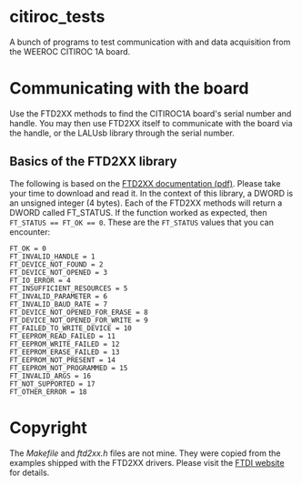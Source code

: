 # citiroc_tests
A bunch of programs to test communication with and data acquisition from the WEEROC CITIROC 1A board.

# Communicating with the board

Use the FTD2XX methods to find the CITIROC1A board's serial number and handle.
You may then use FTD2XX itself to communicate with the board via the handle, 
or the LALUsb library through the serial number. 

## Basics of the FTD2XX library

The following is based on the [FTD2XX documentation (pdf)](https://www.ftdichip.com/Support/Documents/ProgramGuides/D2XX_Programmer's_Guide(FT_000071).pdf). 
Please take your time to download and read it. 
In the context of this library, a DWORD is an unsigned integer (4 bytes).
Each of the FTD2XX methods will return a DWORD called FT_STATUS. 
If the function worked as expected, then `FT_STATUS == FT_OK == 0`. 
These are the `FT_STATUS` values that you can encounter:
```
FT_OK = 0
FT_INVALID_HANDLE = 1
FT_DEVICE_NOT_FOUND = 2
FT_DEVICE_NOT_OPENED = 3
FT_IO_ERROR = 4
FT_INSUFFICIENT_RESOURCES = 5
FT_INVALID_PARAMETER = 6
FT_INVALID_BAUD_RATE = 7
FT_DEVICE_NOT_OPENED_FOR_ERASE = 8
FT_DEVICE_NOT_OPENED_FOR_WRITE = 9
FT_FAILED_TO_WRITE_DEVICE = 10
FT_EEPROM_READ_FAILED = 11
FT_EEPROM_WRITE_FAILED = 12
FT_EEPROM_ERASE_FAILED = 13
FT_EEPROM_NOT_PRESENT = 14
FT_EEPROM_NOT_PROGRAMMED = 15
FT_INVALID_ARGS = 16
FT_NOT_SUPPORTED = 17
FT_OTHER_ERROR = 18
```


# Copyright 
The _Makefile_ and _ftd2xx.h_ files are not mine. They were copied from the examples shipped with the FTD2XX drivers. 
Please visit the [FTDI website](https://ftdichip.com/drivers/d2xx-drivers/) for details. 